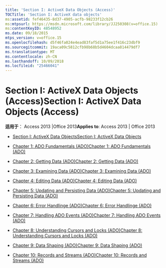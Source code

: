```yaml
---
title: 'Section I: ActiveX Data Objects (Access)'
TOCTitle: 'Section I: ActiveX data objects'
ms:assetid: fef46435-8d37-4905-acfb-98233f12cb26
ms:mtpsurl: https://msdn.microsoft.com/library/JJ250308(v=office.15)
ms:contentKeyID: 48548952
ms.date: 09/18/2015
mtps_version: v=office.15
ms.openlocfilehash: d5f46fa024e4ead83faf5d1a75ee1f416c23dbf9
ms.sourcegitcommit: 19aca09c5812cfb98b68b5d4604dcaa814479df7
ms.translationtype: MT
ms.contentlocale: zh-CN
ms.lasthandoff: 10/09/2018
ms.locfileid: "25466041"
---
```

# <a name="section-i-activex-data-objects-access"></a><span data-ttu-id="f9241-102">Section I: ActiveX Data Objects (Access)</span><span class="sxs-lookup"><span data-stu-id="f9241-102">Section I: ActiveX Data Objects (Access)</span></span>


<span data-ttu-id="f9241-103">**适用于**： Access 2013 |Office 2013</span><span class="sxs-lookup"><span data-stu-id="f9241-103">**Applies to**: Access 2013 | Office 2013</span></span>



  - [<span data-ttu-id="f9241-104">Section I: ActiveX Data Objects</span><span class="sxs-lookup"><span data-stu-id="f9241-104">Section I: ActiveX Data Objects</span></span>](section-i-activex-data-objects.md)

  - [<span data-ttu-id="f9241-105">Chapter 1: ADO Fundamentals (ADO)</span><span class="sxs-lookup"><span data-stu-id="f9241-105">Chapter 1: ADO Fundamentals (ADO)</span></span>](chapter-1-ado-fundamentals-ado.md)

  - [<span data-ttu-id="f9241-106">Chapter 2: Getting Data (ADO)</span><span class="sxs-lookup"><span data-stu-id="f9241-106">Chapter 2: Getting Data (ADO)</span></span>](chapter-2-getting-data-ado.md)

  - [<span data-ttu-id="f9241-107">Chapter 3: Examining Data (ADO)</span><span class="sxs-lookup"><span data-stu-id="f9241-107">Chapter 3: Examining Data (ADO)</span></span>](chapter-3-examining-data-ado.md)

  - [<span data-ttu-id="f9241-108">Chapter 4: Editing Data (ADO)</span><span class="sxs-lookup"><span data-stu-id="f9241-108">Chapter 4: Editing Data (ADO)</span></span>](chapter-4-editing-data-ado.md)

  - [<span data-ttu-id="f9241-109">Chapter 5: Updating and Persisting Data (ADO)</span><span class="sxs-lookup"><span data-stu-id="f9241-109">Chapter 5: Updating and Persisting Data (ADO)</span></span>](chapter-5-updating-and-persisting-data-ado.md)

  - [<span data-ttu-id="f9241-110">Chapter 6: Error Handlinge (ADO)</span><span class="sxs-lookup"><span data-stu-id="f9241-110">Chapter 6: Error Handlinge (ADO)</span></span>](chapter-6-error-handlinge-ado.md)

  - [<span data-ttu-id="f9241-111">Chapter 7: Handling ADO Events (ADO)</span><span class="sxs-lookup"><span data-stu-id="f9241-111">Chapter 7: Handling ADO Events (ADO)</span></span>](chapter-7-handling-ado-events-ado.md)

  - [<span data-ttu-id="f9241-112">Chapter 8: Understanding Cursors and Locks (ADO)</span><span class="sxs-lookup"><span data-stu-id="f9241-112">Chapter 8: Understanding Cursors and Locks (ADO)</span></span>](chapter-8-understanding-cursors-and-locks-ado.md)

  - [<span data-ttu-id="f9241-113">Chapter 9: Data Shaping (ADO)</span><span class="sxs-lookup"><span data-stu-id="f9241-113">Chapter 9: Data Shaping (ADO)</span></span>](chapter-9-data-shaping-ado.md)

  - [<span data-ttu-id="f9241-114">Chapter 10: Records and Streams (ADO)</span><span class="sxs-lookup"><span data-stu-id="f9241-114">Chapter 10: Records and Streams (ADO)</span></span>](chapter-10-records-and-streams-ado.md)

